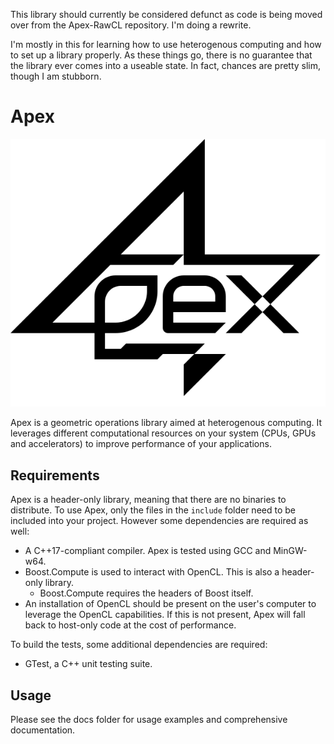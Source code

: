 This library should currently be considered defunct as code is being moved over from the Apex-RawCL repository. I'm doing a rewrite.

I'm mostly in this for learning how to use heterogenous computing and how to set up a library properly. As these things go, there is no guarantee that the library ever comes into a useable state. In fact, chances are pretty slim, though I am stubborn.

Apex
====
![Apex logo](logo.svg)

Apex is a geometric operations library aimed at heterogenous computing. It leverages different computational resources on your system (CPUs, GPUs and accelerators) to improve performance of your applications.

Requirements
----
Apex is a header-only library, meaning that there are no binaries to distribute. To use Apex, only the files in the `include` folder need to be included into your project. However some dependencies are required as well:
* A C++17-compliant compiler. Apex is tested using GCC and MinGW-w64.
* Boost.Compute is used to interact with OpenCL. This is also a header-only library.
  * Boost.Compute requires the headers of Boost itself.
* An installation of OpenCL should be present on the user's computer to leverage the OpenCL capabilities. If this is not present, Apex will fall back to host-only code at the cost of performance.

To build the tests, some additional dependencies are required:
* GTest, a C++ unit testing suite.

Usage
----
Please see the docs folder for usage examples and comprehensive documentation.